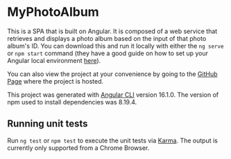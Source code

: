 # MyPhotoAlbum

This is a SPA that is built on Angular. It is composed of a web service that retrieves and displays a photo album based on the input of that photo album's ID. You can download this and run it locally with either the `ng serve` or `npm start` command (they have a good guide on how to set up your Angular local environment [here](https://angular.io/guide/setup-local)).

You can also view the project at your convenience by going to the [GitHub Page](https://reese-cullimore.github.io/MyPhotoAlbum/) where the project is hosted.

This project was generated with [Angular CLI](https://github.com/angular/angular-cli) version 16.1.0. The version of npm used to install dependencies was 8.19.4.

## Running unit tests

Run `ng test` or `npm test` to execute the unit tests via [Karma](https://karma-runner.github.io). The output is currently only supported from a Chrome Browser.

